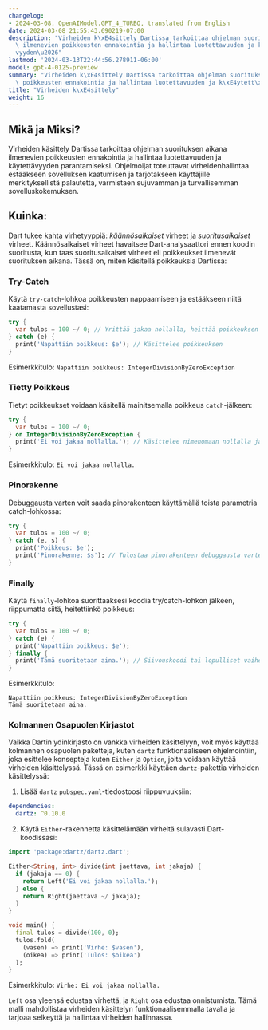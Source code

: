```yaml
---
changelog:
- 2024-03-08, OpenAIModel.GPT_4_TURBO, translated from English
date: 2024-03-08 21:55:43.690219-07:00
description: "Virheiden k\xE4sittely Dartissa tarkoittaa ohjelman suorituksen aikana\
  \ ilmenevien poikkeusten ennakointia ja hallintaa luotettavuuden ja k\xE4ytett\xE4\
  vyyden\u2026"
lastmod: '2024-03-13T22:44:56.278911-06:00'
model: gpt-4-0125-preview
summary: "Virheiden k\xE4sittely Dartissa tarkoittaa ohjelman suorituksen aikana ilmenevien\
  \ poikkeusten ennakointia ja hallintaa luotettavuuden ja k\xE4ytett\xE4vyyden parantamiseksi."
title: "Virheiden k\xE4sittely"
weight: 16
---
```


## Mikä ja Miksi?
Virheiden käsittely Dartissa tarkoittaa ohjelman suorituksen aikana ilmenevien poikkeusten ennakointia ja hallintaa luotettavuuden ja käytettävyyden parantamiseksi. Ohjelmoijat toteuttavat virheidenhallintaa estääkseen sovelluksen kaatumisen ja tarjotakseen käyttäjille merkityksellistä palautetta, varmistaen sujuvamman ja turvallisemman sovelluskokemuksen.

## Kuinka:
Dart tukee kahta virhetyyppiä: *käännösaikaiset* virheet ja *suoritusaikaiset* virheet. Käännösaikaiset virheet havaitsee Dart-analysaattori ennen koodin suoritusta, kun taas suoritusaikaiset virheet eli poikkeukset ilmenevät suorituksen aikana. Tässä on, miten käsitellä poikkeuksia Dartissa:

### Try-Catch
Käytä `try-catch`-lohkoa poikkeusten nappaamiseen ja estääkseen niitä kaatamasta sovellustasi:

```dart
try {
  var tulos = 100 ~/ 0; // Yrittää jakaa nollalla, heittää poikkeuksen
} catch (e) {
  print('Napattiin poikkeus: $e'); // Käsittelee poikkeuksen
}
```
Esimerkkitulo: `Napattiin poikkeus: IntegerDivisionByZeroException`

### Tietty Poikkeus
Tietyt poikkeukset voidaan käsitellä mainitsemalla poikkeus `catch`-jälkeen:

```dart
try {
  var tulos = 100 ~/ 0;
} on IntegerDivisionByZeroException {
  print('Ei voi jakaa nollalla.'); // Käsittelee nimenomaan nollalla jaon poikkeukset
}
```
Esimerkkitulo: `Ei voi jakaa nollalla.`

### Pinorakenne
Debuggausta varten voit saada pinorakenteen käyttämällä toista parametria catch-lohkossa:

```dart
try {
  var tulos = 100 ~/ 0;
} catch (e, s) {
  print('Poikkeus: $e');
  print('Pinorakenne: $s'); // Tulostaa pinorakenteen debuggausta varten
}
```

### Finally
Käytä `finally`-lohkoa suorittaaksesi koodia try/catch-lohkon jälkeen, riippumatta siitä, heitettiinkö poikkeus:

```dart
try {
  var tulos = 100 ~/ 0;
} catch (e) {
  print('Napattiin poikkeus: $e');
} finally {
  print('Tämä suoritetaan aina.'); // Siivouskoodi tai lopulliset vaiheet
}
```
Esimerkkitulo:
```
Napattiin poikkeus: IntegerDivisionByZeroException
Tämä suoritetaan aina.
```

### Kolmannen Osapuolen Kirjastot
Vaikka Dartin ydinkirjasto on vankka virheiden käsittelyyn, voit myös käyttää kolmannen osapuolen paketteja, kuten `dartz` funktionaaliseen ohjelmointiin, joka esittelee konsepteja kuten `Either` ja `Option`, joita voidaan käyttää virheiden käsittelyssä. Tässä on esimerkki käyttäen `dartz`-pakettia virheiden käsittelyssä:

1. Lisää `dartz` `pubspec.yaml`-tiedostoosi riippuvuuksiin:
```yaml
dependencies:
  dartz: ^0.10.0
```

2. Käytä `Either`-rakennetta käsittelämään virheitä sulavasti Dart-koodissasi:
```dart
import 'package:dartz/dartz.dart';

Either<String, int> divide(int jaettava, int jakaja) {
  if (jakaja == 0) {
    return Left('Ei voi jakaa nollalla.');
  } else {
    return Right(jaettava ~/ jakaja);
  }
}

void main() {
  final tulos = divide(100, 0);
  tulos.fold(
    (vasen) => print('Virhe: $vasen'), 
    (oikea) => print('Tulos: $oikea')
  );
}
```
Esimerkkitulo: `Virhe: Ei voi jakaa nollalla.`

`Left` osa yleensä edustaa virhettä, ja `Right` osa edustaa onnistumista. Tämä malli mahdollistaa virheiden käsittelyn funktionaalisemmalla tavalla ja tarjoaa selkeyttä ja hallintaa virheiden hallinnassa.
